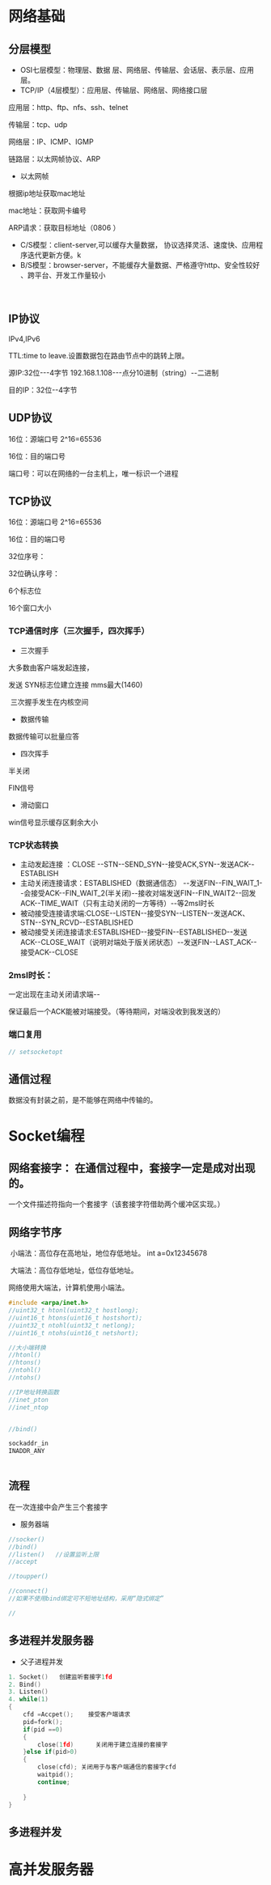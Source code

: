 # 网络基础

## 分层模型

* OSI七层模型：物理层、数据 层、网络层、传输层、会话层、表示层、应用层。
* TCP/IP（4层模型）：应用层、传输层、网络层、网络接口层

 应用层：http、ftp、nfs、ssh、telnet

传输层：tcp、udp

网络层：IP、ICMP、IGMP

链路层：以太网帧协议、ARP

* 以太网帧

根据ip地址获取mac地址

mac地址：获取网卡编号

ARP请求：获取目标地址（0806   ）

* C/S模型：client-server,可以缓存大量数据， 协议选择灵活、速度快、应用程序迭代更新方便。k
* B/S模型：browser-server，不能缓存大量数据、严格遵守http、安全性较好 、跨平台、开发工作量较小

​	

## IP协议

IPv4,IPv6

TTL:time to leave.设置数据包在路由节点中的跳转上限。

源IP:32位---4字节  192.168.1.108---点分10进制（string）--二进制

目的IP：32位--4字节

## UDP协议

16位：源端口号				2^16=65536

16位：目的端口号

端口号：可以在网络的一台主机上，唯一标识一个进程

## TCP协议

16位：源端口号				2^16=65536

16位：目的端口号

32位序号：

32位确认序号：

6个标志位

16个窗口大小

### TCP通信时序（三次握手，四次挥手）

* 三次握手

大多数由客户端发起连接，

发送 SYN标志位建立连接        mms最大(1460)

​      三次握手发生在内核空间

*  数据传输

数据传输可以批量应答

* 四次挥手

半关闭

FIN信号      

* 滑动窗口

win信号显示缓存区剩余大小 

### TCP状态转换

* 主动发起连接 ：CLOSE --STN--SEND_SYN--接受ACK,SYN--发送ACK--ESTABLISH
* 主动关闭连接请求：ESTABLISHED（数据通信态） --发送FIN--FIN_WAIT_1--会接受ACK--FIN_WAIT_2(半关闭)--接收对端发送FIN--FIN_WAIT2--回发ACK--TIME_WAIT（只有主动关闭的一方等待）--等2msl时长
*  被动接受连接请求端:CLOSE--LISTEN--接受SYN--LISTEN--发送ACK、STN--SYN_RCVD--ESTABLISHED
* 被动接受关闭连接请求:ESTABLISHED--接受FIN--ESTABLISHED--发送ACK--CLOSE_WAIT（说明对端处于版关闭状态）--发送FIN--LAST_ACK--接受ACK--CLOSE

### 2msl时长：

一定出现在主动关闭请求端--

保证最后一个ACK能被对端接受。（等待期间，对端没收到我发送的）

### 端口复用

```c
// setsocketopt
```



## 通信过程

  数据没有封装之前，是不能够在网络中传输的。

# Socket编程

## 网络套接字： 在通信过程中，套接字一定是成对出现的。

一个文件描述符指向一个套接字（该套接字符借助两个缓冲区实现。）

## 网络字节序

​	小端法：高位存在高地址，地位存低地址。 int a=0x12345678

​	大端法：高位存低地址，低位存低地址。

网络使用大端法，计算机使用小端法。

```c
#include <arpa/inet.h>
//uint32_t htonl(uint32_t hostlong);
//uint16_t htons(uint16_t hostshort);
//uint32_t ntohl(uint32_t netlong);
//uint16_t ntohs(uint16_t netshort);

//大小端转换
//htonl()
//htons()
//ntohl()
//ntohs()

//IP地址转换函数 
//inet_pton
//inet_ntop


//bind()

sockaddr_in
INADDR_ANY
  
```

## 流程

在一次连接中会产生三个套接字

* 服务器端

```c
//socker()
//bind()
//listen()   //设置监听上限
//accept

//toupper()

//connect()
//如果不使用bind绑定可不短地址结构，采用“隐式绑定”

//   
```

## 多进程并发服务器

* 父子进程并发

```c
1. Socket()   创建监听套接字1fd
2. Bind()
3. Listen()
4. while(1)
{
    cfd =Accpet();    接受客户端请求
    pid=fork();		
    if(pid ==0)
    {
        close(1fd)      关闭用于建立连接的套接字
    }else if(pid>0)
    {
        close(cfd); 关闭用于与客户端通信的套接字cfd
        waitpid();
        continue;
        
    }
}
```

## 多进程并发



# 高并发服务器

